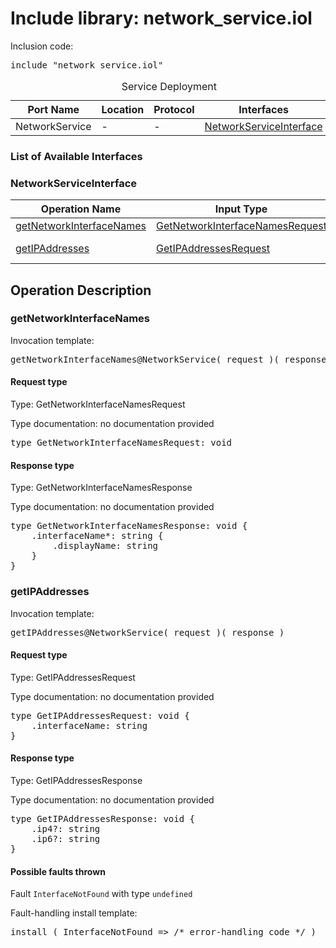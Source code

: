 # Include library: network_service.iol

Inclusion code: <pre>include "network_service.iol"</pre>

<table>
  <caption>Service Deployment</caption>
  <thead>
    <tr>
      <th>Port Name</th>
      <th>Location</th>
      <th>Protocol</th>
      <th>Interfaces</th>
    </tr>
  </thead>
  <tbody>
    <tr>
      <td>NetworkService</td>
      <td>-</td>
      <td>-</td>
      <td><a href="#NetworkServiceInterface">NetworkServiceInterface</a></td>
    </tr>
  </tbody>
</table>

<h3>List of Available Interfaces</h3>

<h3 id="NetworkServiceInterface">NetworkServiceInterface</h3>

<table>
  <thead>
    <tr>
      <th>Operation Name</th>
      <th>Input Type</th>
      <th>Output Type</th>
      <th>Faults</th>
    </tr>
  </thead>
  <tbody>
    <tr>
      <td><a href="#getNetworkInterfaceNames">getNetworkInterfaceNames</a></td>
      <td><a href="#GetNetworkInterfaceNamesRequest">GetNetworkInterfaceNamesRequest</a></td>
      <td><a href="#GetNetworkInterfaceNamesResponse">GetNetworkInterfaceNamesResponse</a></td>
      <td>
      </td>
    </tr>
    <tr>
      <td><a href="#getIPAddresses">getIPAddresses</a></td>
      <td><a href="#GetIPAddressesRequest">GetIPAddressesRequest</a></td>
      <td><a href="#GetIPAddressesResponse">GetIPAddressesResponse</a></td>
      <td>
        InterfaceNotFound( undefined )
      </td>
    </tr>
  </tbody>
</table>

<h2>Operation Description</h2>



<h3 id="getNetworkInterfaceNames">getNetworkInterfaceNames</h3>


Invocation template: 
<pre>getNetworkInterfaceNames@NetworkService( request )( response )</pre>

<h4 id="GetNetworkInterfaceNamesRequest">Request type</h4>

Type: GetNetworkInterfaceNamesRequest

Type documentation: no documentation provided 
<pre>type GetNetworkInterfaceNamesRequest: void</pre>


<h4 id="GetNetworkInterfaceNamesResponse">Response type</h4>

Type: GetNetworkInterfaceNamesResponse

Type documentation: no documentation provided 
<pre>type GetNetworkInterfaceNamesResponse: void {
	.interfaceName*: string {
		.displayName: string
	}
}</pre>







<h3 id="getIPAddresses">getIPAddresses</h3>


Invocation template: 
<pre>getIPAddresses@NetworkService( request )( response )</pre>

<h4 id="GetIPAddressesRequest">Request type</h4>

Type: GetIPAddressesRequest

Type documentation: no documentation provided 
<pre>type GetIPAddressesRequest: void {
	.interfaceName: string
}</pre>


<h4 id="GetIPAddressesResponse">Response type</h4>

Type: GetIPAddressesResponse

Type documentation: no documentation provided 
<pre>type GetIPAddressesResponse: void {
	.ip4?: string
	.ip6?: string
}</pre>



<h4>Possible faults thrown</h4>



Fault <code>InterfaceNotFound</code> with type <code>undefined</code>

Fault-handling install template: 
<pre>install ( InterfaceNotFound => /* error-handling code */ )</pre>






